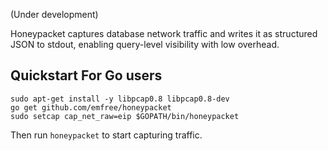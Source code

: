 (Under development)

Honeypacket captures database network traffic and writes it as structured JSON
to stdout, enabling query-level visibility with low overhead.


## Quickstart For Go users


```
sudo apt-get install -y libpcap0.8 libpcap0.8-dev
go get github.com/emfree/honeypacket
sudo setcap cap_net_raw=eip $GOPATH/bin/honeypacket
```

Then run `honeypacket` to start capturing traffic.
